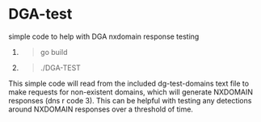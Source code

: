 # DGA-test
simple code to help with DGA nxdomain response testing

1. > go build
2. > ./DGA-TEST

This simple code will read from the included dg-test-domains text file to make requests for non-existent domains, which will generate NXDOMAIN responses (dns r code 3). This can be helpful with testing any detections around NXDOMAIN responses over a threshold of time.
